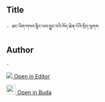 ## Title
	- ཐང་ཡིག་གསར་རྙིང་ལས་བྱུང་བའི་བོད་ཆེན་པོའི་སྲིད་ལུགས

## Author
	- 



[<img src="https://img.icons8.com/color/25/000000/edit-property.png"> Open in Editor](http://editor.openpecha.org/P010687)

[<img width="25" src="https://library.bdrc.io/icons/BUDA-small.svg"> Open in Buda](https://library.bdrc.io/show/bdr:IE0OPP010687)
